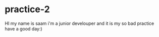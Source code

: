 # practice-2
HI my name is saam
i'm a junior develouper
and it is my so bad practice
have a good day:)
